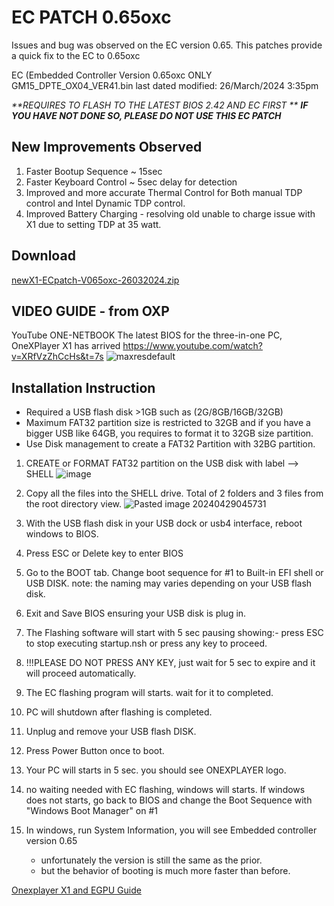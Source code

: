 # EC PATCH 0.65oxc
Issues and bug was observed on the EC version 0.65. This patches provide a quick fix to the EC to 0.65oxc

EC (Embedded Controller Version 0.65oxc ONLY GM15_DPTE_OX04_VER41.bin last dated modified: 26/March/2024 3:35pm

_**REQUIRES TO FLASH TO THE LATEST BIOS 2.42 AND EC FIRST
**_ _**IF YOU HAVE NOT DONE SO, PLEASE DO NOT USE THIS EC PATCH**_ 
## New Improvements Observed

1. Faster Bootup Sequence ~ 15sec
2. Faster Keyboard Control ~ 5sec delay for detection
3. Improved and more accurate Thermal Control for Both manual TDP control and Intel Dynamic TDP control.
4. Improved Battery Charging - resolving old unable to charge issue with X1 due to setting TDP at 35 watt.
## Download

[newX1-ECpatch-V065oxc-26032024.zip](https://github.com/davidteosk/Onexplayer-X1-EGPU-Guide/files/15167367/newX1-ECpatch-V065oxc-26032024.zip)

## VIDEO GUIDE - from OXP
YouTube
ONE-NETBOOK
The latest BIOS for the three-in-one PC, OneXPlayer X1 has arrived
https://www.youtube.com/watch?v=XRfVzZhCcHs&t=7s
![maxresdefault](https://github.com/davidteosk/Onexplayer-X1-EGPU-Guide/assets/12351598/a5c5de25-6bc1-4789-9fd5-dc733d75164b)


## Installation Instruction

- Required a USB flash disk >1GB such as (2G/8GB/16GB/32GB)
- Maximum FAT32 partition size is restricted to 32GB and if you have a bigger USB like 64GB, you requires to format it to 32GB size partition.
- Use Disk management to create a FAT32 Partition with 32BG partition.

1. CREATE or FORMAT FAT32 partition on the USB disk with label --> SHELL
![image](https://github.com/davidteosk/Onexplayer-X1-EGPU-Guide/assets/12351598/3bd1fce6-13d1-4979-8844-c84b0d22fb27)

3. Copy all the files into the SHELL drive. Total of 2 folders and 3 files from the root directory view.
![Pasted image 20240429045731](https://github.com/davidteosk/Onexplayer-X1-EGPU-Guide/assets/12351598/13f12bec-f64f-47ee-a218-070ca6acae32)

4. With the USB flash disk in your USB dock or usb4 interface, reboot windows to BIOS.
5. Press ESC or Delete key to enter BIOS
6. Go to the BOOT tab. Change boot sequence for #1 to Built-in EFI shell or USB DISK.
    note: the naming may varies depending on your USB flash disk.
6. Exit and Save BIOS ensuring your USB disk is plug in.
7. The Flashing software will start with 5 sec pausing showing:- press ESC to stop executing startup.nsh or press any key to proceed.
8. !!!PLEASE DO NOT PRESS ANY KEY, just wait for 5 sec to expire and it will proceed automatically.
9. The EC flashing program will starts. wait for it to completed.
10. PC will shutdown after flashing is completed.
11. Unplug and remove your USB flash DISK.
12. Press Power Button once to boot.
13. Your PC will starts in 5 sec. you should see ONEXPLAYER logo.
14. no waiting needed with EC flashing, windows will starts. If windows does not starts, go back to BIOS and change the Boot Sequence with "Windows Boot Manager" on #1
15. In windows, run System Information, you will see Embedded controller version 0.65
	- unfortunately the version is still the same as the prior.
	- but the behavior of booting is much more faster than before.

[Onexplayer X1 and EGPU Guide](../main/README.md)
